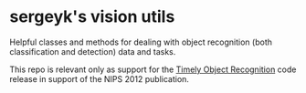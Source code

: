 # sergeyk's vision utils

Helpful classes and methods for dealing with object recognition (both classification and detection) data and tasks.

This repo is relevant only as support for the [Timely Object Recognition](https://github.com/sergeyk/timely_object_recognition) code release in support of the NIPS 2012 publication.
